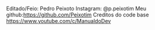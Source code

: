 Editado/Feio: Pedro Peixoto
Instagram: @p.peixotim
Meu github:https://github.com/Peixotim
Creditos do code base https://www.youtube.com/c/ManualdoDev

